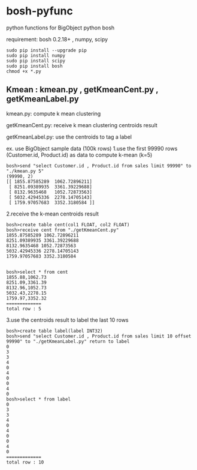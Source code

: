 # bosh-pyfunc
python functions for BigObject python bosh

requirement: bosh 0.2.18+ , numpy, scipy
```
sudo pip install --upgrade pip
sudo pip install numpy
sudo pip install scipy
sudo pip install bosh
chmod +x *.py
```

## Kmean : kmean.py , getKmeanCent.py , getKmeanLabel.py

kmean.py: compute k mean clustering

getKmeanCent.py: receive k mean clustering centroids result 

getKmeanLabel.py: use the centroids to tag a label

ex. use BigObject sample data (100k rows)
1.use the first 99990 rows (Customer.id, Product.id) as data to compute k-mean (k=5)
```
bosh>send "select Customer.id , Product.id from sales limit 99990" to "./kmean.py 5"
(99990, 2)
[[ 1855.87585289  1062.72896211]
 [ 8251.09389935  3361.39229688]
 [ 8132.9635468   1052.72873563]
 [ 5032.42945336  2278.14705143]
 [ 1759.97057683  3352.3180584 ]]
```
2.receive the k-mean centroids result 
```
bosh>create table cent(col1 FLOAT, col2 FLOAT)
bosh>receive cent from "./getKmeanCent.py"
1855.87585289 1062.72896211
8251.09389935 3361.39229688
8132.9635468 1052.72873563
5032.42945336 2278.14705143
1759.97057683 3352.3180584


bosh>select * from cent
1855.88,1062.73
8251.09,3361.39
8132.96,1052.73
5032.43,2278.15
1759.97,3352.32
=============
total row : 5
```

3.use the centroids result to label the last 10 rows

```
bosh>create table label(label INT32)
bosh>send "select Customer.id , Product.id from sales limit 10 offset 99990" to "./getKmeanLabel.py" return to label
0
3
3
4
0
4
0
0
4
0
bosh>select * from label
0
3
3
4
0
4
0
0
4
0
=============
total row : 10

```
